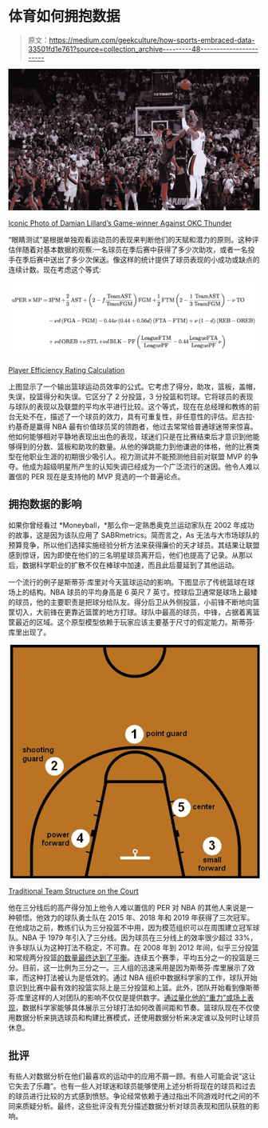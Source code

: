 # 体育如何拥抱数据

> 原文：<https://medium.com/geekculture/how-sports-embraced-data-33501fd1e761?source=collection_archive---------48----------------------->

![](img/8870c66b741995918d901673cae712ad.png)

[Iconic Photo of Damian Lillard’s Game-winner Against OKC Thunder](https://www.youtube.com/watch?v=HMm5NtXLVDY)

“眼睛测试”是根据单独观看运动员的表现来判断他们的天赋和潜力的原则。这种评估伴随着对基本数据的观察:一名球员在季后赛中获得了多少次助攻，或者一名投手在季后赛中送出了多少次保送。像这样的统计提供了球员表现的小成功或缺点的连续计数。现在考虑这个等式:

![](img/ec8a44f157ce33c3aeefbd3634d65449.png)

[Player Efficiency Rating Calculation](https://thezscore.com/2016/02/17/the-definitive-per-criticism/)

上图显示了一个输出篮球运动员效率的公式。它考虑了得分，助攻，篮板，盖帽，失误，投篮得分和失误。它区分了 2 分投篮，3 分投篮和罚球。它将球员的表现与球队的表现以及联盟的平均水平进行比较。这个等式，现在在总经理和教练的前台无处不在，描述了一个球员的效力，具有可重复性，非任意性的评估。尼古拉·约基奇是赢得 NBA 最有价值球员奖的领跑者，他过去常常给普通球迷带来惊喜。他如何能够相对平静地表现出出色的表现，球迷们只是在比赛结束后才意识到他能够得到的分数、篮板和助攻的数量。从他的弹跳能力到他谦逊的体格，他的比赛类型在他职业生涯的初期很少吸引人。视力测试并不能预测他目前对联盟 MVP 的争夺。他成为超级明星所产生的认知失调已经成为一个广泛流行的迷因。他令人难以置信的 PER 现在是支持他的 MVP 竞选的一个普遍论点。

## 拥抱数据的影响

如果你曾经看过 *Moneyball，*那么你一定熟悉奥克兰运动家队在 2002 年成功的故事，这是因为该队应用了 SABRmetrics。简而言之，As 无法与大市场球队的预算竞争，所以他们选择实施经验分析方法来获得廉价的天才球员。其结果让联盟感到惊讶，因为即使在他们的三名明星球员离开后，他们也提高了记录。从那以后，数据科学职业的扩散不仅在棒球中加速，而且此后蔓延到了其他运动。

一个流行的例子是斯蒂芬·库里对今天篮球运动的影响。下图显示了传统篮球在球场上的结构。NBA 球员的平均身高是 6 英尺 7 英寸。控球后卫通常是球场上最矮的球员，他的主要职责是把球分给队友。得分后卫从外侧投篮，小前锋不断地向篮筐切入，大前锋在更靠近篮筐的地方打球。球队中最高的球员，中锋，占据着离篮筐最近的区域。这个原型模型依赖于玩家应该主要基于尺寸的假定能力。斯蒂芬·库里出现了。

![](img/7d8fcd845c7d8437fac34d2363d496f3.png)

[Traditional Team Structure on the Court](https://www.myactivesg.com/Sports/Basketball/How-To-Play/Basketball-Rules/Basketball-Positions-and-Roles)

他在三分线后的高产得分加上他令人难以置信的 PER 对 NBA 的其他人来说是一种顿悟。他效力的球队勇士队在 2015 年、2018 年和 2019 年获得了三次冠军。在他成功之前，教练们认为三分投篮不中用，因为模范组织可以在周围建立冠军球队。NBA 于 1979 年引入了三分线。因为球员在三分线上的效率很少超过 33%，许多球队认为这种打法不稳定，不可靠。在 2008 年到 2012 年间，似乎三分投篮和常规两分投篮[的数量最终达到了平衡](https://www.wsj.com/articles/the-first-shots-of-the-nbas-3-point-revolution-1523542076)。连续五个赛季，平均五分之一的投篮是三分。目前，这一比例为三分之一。三人组的迅速采用是因为斯蒂芬·库里展示了效率，而这种打法被认为是低效的。通过 NBA 组织中数据科学家的工作，球队开始意识到比赛中最有效的投篮实际上是三分投篮和上篮。此外，团队开始看到像斯蒂芬·库里这样的人对团队的影响不仅仅是提供数字。[通过量化他的“重力”或场上表现](https://www.thespax.com/nba/quantifying-gravity-in-the-nba-with-ridge-regression/)，数据科学家能够具体展示三分球打法如何改善间距和节奏。篮球队现在不仅使用数据分析来挑选球员和构建比赛模式，还使用数据分析来决定谁以及何时让球员休息。

## 批评

有些人对数据分析在他们最喜欢的运动中的应用不屑一顾。有些人可能会说“这让它失去了乐趣”。也有一些人对球迷和球员能够使用上述分析将现在的球员和过去的球员进行比较的方式感到愤怒。争论经常依赖于通过指出不同游戏时代之间的不同来质疑分析。最终，这些批评没有充分描述数据分析对球员表现和团队获胜的影响。